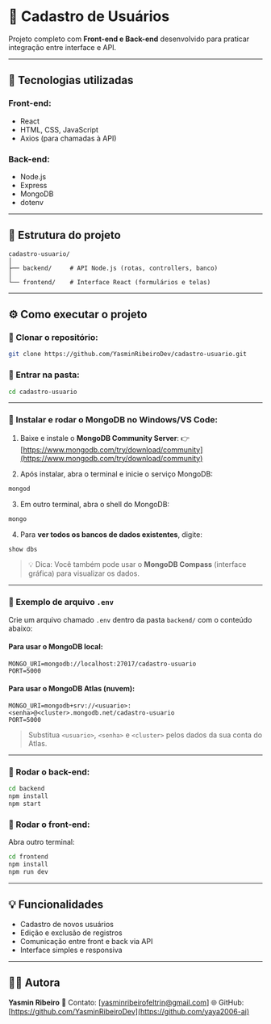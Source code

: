 # 🧾 Cadastro de Usuários

Projeto completo com **Front-end e Back-end** desenvolvido para praticar integração entre interface e API.

---

## 🚀 Tecnologias utilizadas

### Front-end:

* React
* HTML, CSS, JavaScript
* Axios (para chamadas à API)

### Back-end:

* Node.js
* Express
* MongoDB
* dotenv

---

## 📂 Estrutura do projeto

```
cadastro-usuario/
│
├── backend/     # API Node.js (rotas, controllers, banco)
│
└── frontend/    # Interface React (formulários e telas)
```

---

## ⚙️ Como executar o projeto

### 🔹 Clonar o repositório:

```bash
git clone https://github.com/YasminRibeiroDev/cadastro-usuario.git
```

### 🔹 Entrar na pasta:

```bash
cd cadastro-usuario
```

---

### 🔹 Instalar e rodar o MongoDB no Windows/VS Code:

1. Baixe e instale o **MongoDB Community Server**:
   👉 [https://www.mongodb.com/try/download/community](https://www.mongodb.com/try/download/community)

2. Após instalar, abra o terminal e inicie o serviço MongoDB:

```bash
mongod
```

3. Em outro terminal, abra o shell do MongoDB:

```bash
mongo
```

4. Para **ver todos os bancos de dados existentes**, digite:

```javascript
show dbs
```

> 💡 Dica: Você também pode usar o **MongoDB Compass** (interface gráfica) para visualizar os dados.

---

### 🔹 Exemplo de arquivo `.env`

Crie um arquivo chamado `.env` dentro da pasta `backend/` com o conteúdo abaixo:

#### Para usar o **MongoDB local**:

```
MONGO_URI=mongodb://localhost:27017/cadastro-usuario
PORT=5000
```

#### Para usar o **MongoDB Atlas (nuvem)**:

```
MONGO_URI=mongodb+srv://<usuario>:<senha>@<cluster>.mongodb.net/cadastro-usuario
PORT=5000
```

> Substitua `<usuario>`, `<senha>` e `<cluster>` pelos dados da sua conta do Atlas.

---

### 🔹 Rodar o back-end:

```bash
cd backend
npm install
npm start
```

### 🔹 Rodar o front-end:

Abra outro terminal:

```bash
cd frontend
npm install
npm run dev
```

---

## 💡 Funcionalidades

* Cadastro de novos usuários
* Edição e exclusão de registros
* Comunicação entre front e back via API
* Interface simples e responsiva

---

## 👩‍💻 Autora

**Yasmin Ribeiro**
📧 Contato: [yasminribeirofeltrin@gmail.com]
🌐 GitHub: [https://github.com/YasminRibeiroDev](https://github.com/yaya2006-ai)
